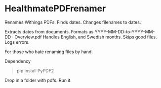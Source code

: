 # HealthmatePDFrenamer
Renames Withings PDFs. Finds dates. Changes filenames to dates.

Extracts dates from documents.
Formats as YYYY-MM-DD-to-YYYY-MM-DD · Overview.pdf
Handles English, and Swedish months.
Skips good files. Logs errors.

For those who hate renaming files by hand.

Dependency
> pip install PyPDF2
 
Drop in a folder with pdfs. Run it.
